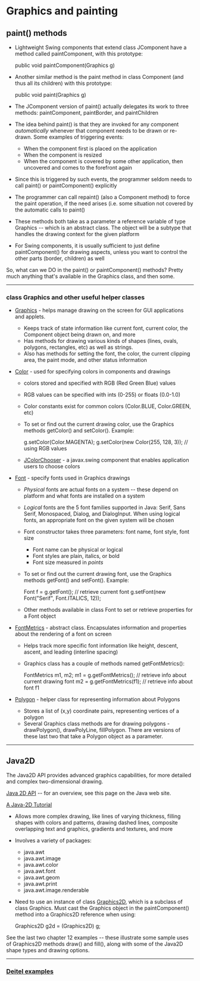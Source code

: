 # Graphics and painting

## paint()  methods

-   Lightweight Swing components that extend class  JComponent  have a method called  paintComponent, with this prototype:
    
      public void paintComponent(Graphics g)
    
-   Another similar method is the  paint  method in class  Component  (and thus all its children) with this prototype:
    
      public void paint(Graphics g)
    
-   The  JComponent  version of  paint()  actually delegates its work to three methods:  paintComponent,  paintBorder, and  paintChildren
-   The idea behind  paint()  is that they are invoked for any component  _automatically_  whenever that component needs to be drawn or re-drawn. Some examples of triggering events:
    -   When the component first is placed on the application
    -   When the component is resized
    -   When the component is covered by some other application, then uncovered and comes to the forefront again
-   Since this is triggered by such events, the programmer seldom needs to call  paint()  or  paintComponent()  explicitly
-   The programmer can call  repaint()  (also a  Component  method) to force the paint operation, if the need arises (i.e. some situation not covered by the automatic calls to  paint()
-   These methods both take as a parameter a reference variable of type  Graphics  -- which is an abstract class. The object will be a subtype that handles the drawing context for the given platform
-   For Swing components, it is usually sufficient to just define  paintComponent()  for drawing aspects, unless you want to control the other parts (border, children) as well

So, what can we DO in the paint() or paintComponent() methods? Pretty much anything that's available in the Graphics class, and then some.  

----------

### class  Graphics  and other useful helper classes

-   [Graphics](http://java.sun.com/javase/6/docs/api/java/awt/Graphics.html)  - helps manage drawing on the screen for GUI applications and applets.
    
    -   Keeps track of state information like current font, current color, the Component object being drawn on, and more
    -   Has methods for drawing various kinds of shapes (lines, ovals, polygons, rectangles, etc) as well as strings.
    -   Also has methods for setting the font, the color, the current clipping area, the paint mode, and other status information
    
      
    
-   [Color](http://java.sun.com/javase/6/docs/api/java/awt/Color.html)  - used for specifying colors in components and drawings
    
    -   colors stored and specified with RGB (Red Green Blue) values
    -   RGB values can be specified with ints (0-255) or floats (0.0-1.0)
    -   Color constants exist for common colors (Color.BLUE,  Color.GREEN, etc)
    -   To set or find out the current drawing color, use the  Graphics  methods  getColor()  and  setColor(). Example:
        
          g.setColor(Color.MAGENTA);
          g.setColor(new Color(255, 128, 3));	// using RGB values 
        
    -   [JColorChooser](http://java.sun.com/javase/6/docs/api/javax/swing/JColorChooser.html)  - a  javax.swing  component that enables application users to choose colors
    
      
    
-   [Font](http://java.sun.com/javase/6/docs/api/java/awt/Font.html)  - specify fonts used in Graphics drawings
    
    -   _Physical_  fonts are actual fonts on a system -- these depend on platform and what fonts are installed on a system
    -   _Logical_  fonts are the 5 font families supported in Java: Serif, Sans Serif, Monospaced, Dialog, and DialogInput. When using logical fonts, an appropriate font on the given system will be chosen
    -   Font constructor takes three parameters: font name, font style, font size
        -   Font name can be physical or logical
        -   Font styles are plain, italics, or bold
        -   Font size measured in  _points_
    -   To set or find out the current drawing font, use the  Graphics  methods  getFont()  and  setFont(). Example:
        
          Font f = g.getFont();			// retrieve current font
          g.setFont(new Font("Serif", Font.ITALICS, 12)); 
        
    -   Other methods available in class  Font  to set or retrieve properties for a Font object
    
      
    
-   [FontMetrics](http://java.sun.com/javase/6/docs/api/java/awt/FontMetrics.html)  - abstract class. Encapsulates information and properties about the rendering of a font on screen
    -   Helps track more specific font information like height, descent, ascent, and leading (interline spacing)
    -   Graphics  class has a couple of methods named  getFontMetrics():
        
           FontMetrics m1, m2;
           m1 = g.getFontMetrics();	// retrieve info about current drawing font 
           m2 = g.getFontMetrics(f1);	// retrieve info about font f1
         
        
-   [Polygon](http://java.sun.com/javase/6/docs/api/java/awt/Polygon.html)  - helper class for representing information about Polygons
    
    -   Stores a list of (x,y) coordinate pairs, representing vertices of a polygon
    -   Several Graphics class methods are for drawing polygons -  drawPolygon(),  drawPolyLine,  fillPolygon. There are versions of these last two that take a Polygon object as a parameter.
    
      
    

----------

## Java2D

The Java2D API provides advanced graphics capabilities, for more detailed and complex two-dimensional drawing.

[Java 2D API](http://java.sun.com/products/java-media/2D/index.html)  -- for an overview, see this page on the Java web site.

[A Java-2D Tutorial](http://java.sun.com/docs/books/tutorial/2d/index.html)

-   Allows more complex drawing, like lines of varying thickness, filling shapes with colors and patterns, drawing dashed lines, composite overlapping text and graphics, gradients and textures, and more
-   Involves a variety of packages:
    -   java.awt
    -   java.awt.image
    -   java.awt.color
    -   java.awt.font
    -   java.awt.geom
    -   java.awt.print
    -   java.awt.image.renderable
-   Need to use an instance of class  [Graphics2D](http://java.sun.com/javase/6/docs/api/java/awt/Graphics2D.html), which is a subclass of class Graphics. Must cast the Graphics object in the  paintComponent()  method into a Graphics2D reference when using:
    
      Graphics2D g2d = (Graphics2D) g;
    

See the last two chapter 12 examples -- these illustrate some sample uses of Graphics2D methods draw() and fill(), along with some of the Java2D shape types and drawing options.

----------

### [Deitel examples](http://www.cs.fsu.edu/~myers/cop3252/notes/deitel7/ch12)